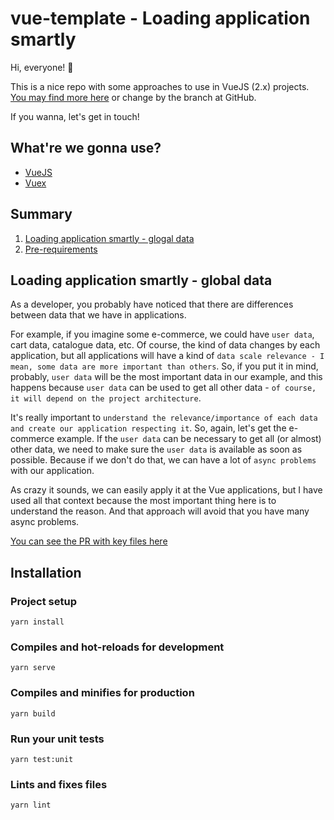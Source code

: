 # vue-template - Loading application smartly

Hi, everyone! 👋

This is a nice repo with some approaches to use in VueJS (2.x) projects. [You may find more here](https://github.com/open-ish/vue2-template) or change by the branch at GitHub.

If you wanna, let's get in touch!

## What're we gonna use?

- [VueJS](https://vuejs.org/)
- [Vuex](https://vuex.vuejs.org/)

## Summary

1. [Loading application smartly - glogal data](#Loading-application-smartly---global-data)
2. [Pre-requirements](#Installation)

## Loading application smartly - global data

As a developer, you probably have noticed that there are differences between data that we have in applications.

For example, if you imagine some e-commerce, we could have `user data`, cart data, catalogue data, etc. Of course, the kind of data changes by each application, but all applications will have a kind of `data scale relevance - I mean, some data are more important than others`. So, if you put it in mind, probably, `user data` will be the most important data in our example, and this happens because `user data` can be used to get all other data - `of course, it will depend on the project architecture`.

It's really important to `understand the relevance/importance of each data and create our application respecting it`. So, again, let's get the e-commerce example. If the `user data` can be necessary to get all (or almost) other data, we need to make sure the `user data` is available as soon as possible. Because if we don't do that, we can have a lot of `async problems` with our application.

As crazy it sounds, we can easily apply it at the Vue applications, but I have used all that context because the most important thing here is to understand the reason. And that approach will avoid that you have many async problems.

[You can see the PR with key files here](https://github.com/open-ish/vue2-template/pull/2)

## Installation

### Project setup

```
yarn install
```

### Compiles and hot-reloads for development

```
yarn serve
```

### Compiles and minifies for production

```
yarn build
```

### Run your unit tests

```
yarn test:unit
```

### Lints and fixes files

```
yarn lint
```
